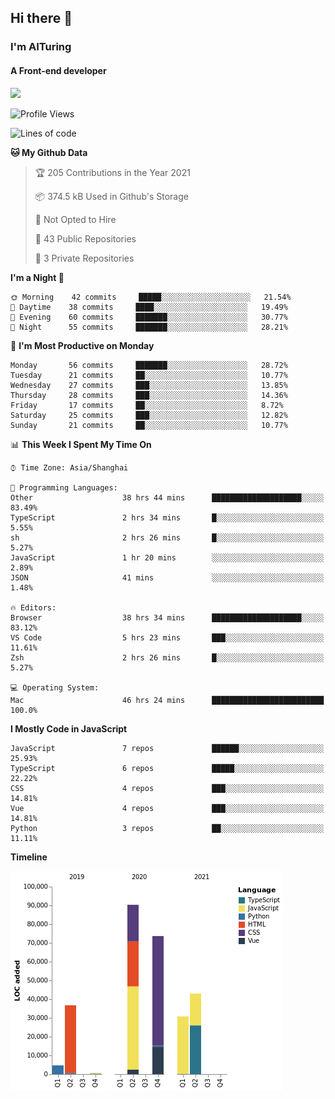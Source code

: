 ## Hi there 👋
### I'm AITuring
#### A Front-end developer

<img src="./dhx.gif" width="400px"/>

<!--START_SECTION:waka-->
![Profile Views](http://img.shields.io/badge/Profile%20Views-0-blue)

![Lines of code](https://img.shields.io/badge/From%20Hello%20World%20I%27ve%20Written-279667%20lines%20of%20code-blue)

**🐱 My Github Data** 

> 🏆 205 Contributions in the Year 2021
 > 
> 📦 374.5 kB Used in Github's Storage 
 > 
> 🚫 Not Opted to Hire
 > 
> 📜 43 Public Repositories 
 > 
> 🔑 3 Private Repositories  
 > 
**I'm a Night 🦉** 

```text
🌞 Morning    42 commits     █████░░░░░░░░░░░░░░░░░░░░   21.54% 
🌆 Daytime    38 commits     ████░░░░░░░░░░░░░░░░░░░░░   19.49% 
🌃 Evening    60 commits     ███████░░░░░░░░░░░░░░░░░░   30.77% 
🌙 Night      55 commits     ███████░░░░░░░░░░░░░░░░░░   28.21%

```
📅 **I'm Most Productive on Monday** 

```text
Monday       56 commits     ███████░░░░░░░░░░░░░░░░░░   28.72% 
Tuesday      21 commits     ██░░░░░░░░░░░░░░░░░░░░░░░   10.77% 
Wednesday    27 commits     ███░░░░░░░░░░░░░░░░░░░░░░   13.85% 
Thursday     28 commits     ███░░░░░░░░░░░░░░░░░░░░░░   14.36% 
Friday       17 commits     ██░░░░░░░░░░░░░░░░░░░░░░░   8.72% 
Saturday     25 commits     ███░░░░░░░░░░░░░░░░░░░░░░   12.82% 
Sunday       21 commits     ██░░░░░░░░░░░░░░░░░░░░░░░   10.77%

```


📊 **This Week I Spent My Time On** 

```text
⌚︎ Time Zone: Asia/Shanghai

💬 Programming Languages: 
Other                    38 hrs 44 mins      ████████████████████░░░░░   83.49% 
TypeScript               2 hrs 34 mins       █░░░░░░░░░░░░░░░░░░░░░░░░   5.55% 
sh                       2 hrs 26 mins       █░░░░░░░░░░░░░░░░░░░░░░░░   5.27% 
JavaScript               1 hr 20 mins        ░░░░░░░░░░░░░░░░░░░░░░░░░   2.89% 
JSON                     41 mins             ░░░░░░░░░░░░░░░░░░░░░░░░░   1.48%

🔥 Editors: 
Browser                  38 hrs 34 mins      ████████████████████░░░░░   83.12% 
VS Code                  5 hrs 23 mins       ███░░░░░░░░░░░░░░░░░░░░░░   11.61% 
Zsh                      2 hrs 26 mins       █░░░░░░░░░░░░░░░░░░░░░░░░   5.27%

💻 Operating System: 
Mac                      46 hrs 24 mins      █████████████████████████   100.0%

```

**I Mostly Code in JavaScript** 

```text
JavaScript               7 repos             ██████░░░░░░░░░░░░░░░░░░░   25.93% 
TypeScript               6 repos             █████░░░░░░░░░░░░░░░░░░░░   22.22% 
CSS                      4 repos             ███░░░░░░░░░░░░░░░░░░░░░░   14.81% 
Vue                      4 repos             ███░░░░░░░░░░░░░░░░░░░░░░   14.81% 
Python                   3 repos             ██░░░░░░░░░░░░░░░░░░░░░░░   11.11%

```


**Timeline**

![Chart not found](https://raw.githubusercontent.com/AITuring/AITuring/main/charts/bar_graph.png) 


<!--END_SECTION:waka-->


